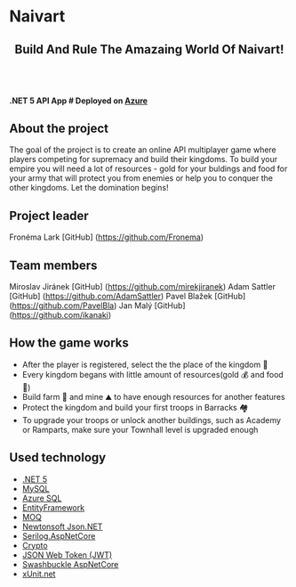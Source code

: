 <span align="center"> <h1> Naivart </h1> </span>
<span align="center"> <h2> Build And Rule The Amazaing World Of Naivart! </h2> </span>
</br>
</br>
#### .NET 5 API App # Deployed on [Azure](https://naivartapp.azurewebsites.net)

## About the project
The goal of the project is to create an online API multiplayer game where players competing for supremacy and build their kingdoms. To build your empire you will need a lot of resources - gold for your buldings and food for your army that will protect you from enemies or help you to conquer the other kingdoms. Let the domination begins!

## Project leader
Fronéma Lark [GitHub] (https://github.com/Fronema)
## Team members
Miroslav Jiránek [GitHub] (https://github.com/mirekjiranek)
Adam Sattler [GitHub] (https://github.com/AdamSattler)
Pavel Blažek [GitHub] (https://github.com/PavelBla)
Jan Malý [GitHub] (https://github.com/ikanaki)

## How the game works
- After the player is registered, select the the place of the kingdom :european_castle:
- Every kingdom begans with little amount of resources(gold :moneybag: and food :poultry_leg:)
- Build farm :seedling: and mine :mountain: to have enough resources for another features
- Protect the kingdom and build your first troops in Barracks :houses:
- To upgrade your troops or unlock another buildings, such as Academy or Ramparts, make sure your Townhall level is upgraded enough

## Used technology
- [.NET 5](https://dotnet.microsoft.com/en-us/)
- [MySQL](https://www.mysql.com/)
- [Azure SQL](https://azure.microsoft.com/en-us/products/azure-sql/database/)
- [EntityFramework](https://docs.microsoft.com/en-us/ef/)
- [MOQ](https://github.com/moq/moq4)
- [Newtonsoft Json.NET](https://www.newtonsoft.com/json)
- [Serilog.AspNetCore](https://serilog.net/)
- [Crypto](https://docs.microsoft.com/en-us/dotnet/api/system.web.helpers.crypto?view=aspnet-webpages-3.2) 
- [JSON Web Token (JWT)](https://jwt.io/)
- [Swashbuckle AspNetCore](https://github.com/domaindrivendev/Swashbuckle.AspNetCore)
- [xUnit.net](https://xunit.net/)

